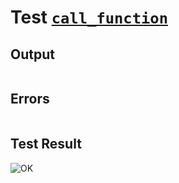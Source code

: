 # Test [`call_function`](../doc/structure/calls.md#L10)

## Output

```,plain
```

## Errors

```,plain
```

## Test Result

![OK](../doc/structure/.test/call_function.png)
